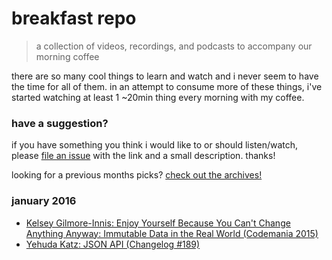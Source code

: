# breakfast repo
> a collection of videos, recordings, and podcasts to accompany our morning coffee

there are so many cool things to learn and watch and i never seem to have the time for all of them. in an attempt to consume more of these things, i've started watching at least 1 ~20min thing every morning with my coffee.

### have a suggestion?

if you have something you think i would like to or should listen/watch, please [file an issue](https://github.com/ashleygwilliams/breakfast-repo/issues/new) with the link and a small description. thanks!

looking for a previous months picks? [check out the archives!](https://github.com/ashleygwilliams/breakfast-repo/tree/master/archives) 

### january 2016

- [Kelsey Gilmore-Innis: Enjoy Yourself Because You Can't Change Anything Anyway: Immutable Data in the Real World (Codemania 2015)](https://www.youtube.com/watch?v=bi8c55JNyGA)
- [Yehuda Katz: JSON API (Changelog #189)](https://changelog.com/189/)
